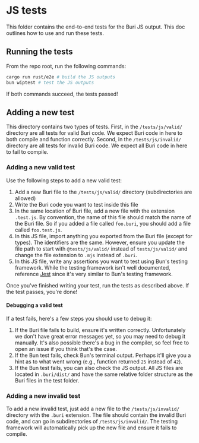 # JS tests

This folder contains the end-to-end tests for the Buri JS output. This doc outlines how to use and run these tests.

## Running the tests

From the repo root, run the following commands:

```bash
cargo run rust/e2e # build the JS outputs
bun wiptest # test the JS outputs
```

If both commands succeed, the tests passed!

## Adding a new test

This directory contains two types of tests. First, in the `/tests/js/valid/` directory are all tests for valid Buri code. We expect Buri code in here to both compile and function correctly. Second, in the `/tests/js/invalid/` directory are all tests for invalid Buri code. We expect all Buri code in here to fail to compile.

### Adding a new valid test

Use the following steps to add a new valid test:

1. Add a new Buri file to the `/tests/js/valid/` directory (subdirectories are allowed)
2. Write the Buri code you want to test inside this file
3. In the same location of Buri file, add a new file with the extension `.test.js`. By convention, the name of this file should match the name of the Buri file. So if you added a file called `foo.buri`, you should add a file called `foo.test.js`.
4. In this JS file, import anything you exported from the Buri file (except for types). The identifiers are the same. However, ensure you update the file path to start with `@tests/js/valid/` instead of `tests/js/valid/` and change the file extension to `.mjs` instead of `.buri`.
5. In this JS file, write any assertions you want to test using Bun's testing framework. While the testing framework isn't well documented, reference [Jest](https://jestjs.io/docs/en/using-matchers) since it's very similar to Bun's testing framework.

Once you've finished writing your test, run the tests as described above. If the test passes, you're done!

#### Debugging a valid test

If a test fails, here's a few steps you should use to debug it:

1. If the Buri file fails to build, ensure it's written correctly. Unfortunately we don't have great error messages yet, so you may need to debug it manually. It's also possible there's a bug in the compiler, so feel free to open an issue if you think that's the case.
2. If the Bun test fails, check Bun's terminal output. Perhaps it'll give you a hint as to what went wrong (e.g., function returned `25` instead of `42`).
3. If the Bun test fails, you can also check the JS output. All JS files are located in `.buri/dist/` and have the same relative folder structure as the Buri files in the test folder.

### Adding a new invalid test

To add a new invalid test, just add a new file to the `/tests/js/invalid/` directory with the `.buri` extension. The file should contain the invalid Buri code, and can go in subdirectories of `/tests/js/invalid/`. The testing framework will automatically pick up the new file and ensure it fails to compile.
